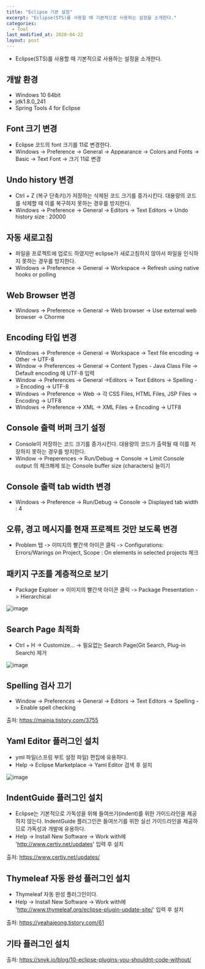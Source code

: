 ```yaml
---
title: "Eclipse 기본 설정"
excerpt: "Eclipse(STS)를 사용할 때 기본적으로 사용하는 설정을 소개한다."
categories:
  - Tool
last_modified_at: 2020-04-22
layout: post
---
```

- Eclipse(STS)를 사용할 때 기본적으로 사용하는 설정을 소개한다.



## 개발 환경
- Windows 10 64bit 
- jdk1.8.0_241
- Spring Tools 4 for Eclipse



## Font 크기 변경
- Eclipse 코드의 font 크기를 11로 변경한다.
- Windows ->  Preference -> General -> Appearance -> Colors and Fonts -> Basic  ->  Text Font -> 크기 11로 변경



## Undo history 변경 
- Ctrl + Z (복구 단축키)가 저장하는 삭제된 코드 크기를 증가시킨다. 대용량의 코드를 삭제할 때 이를 복구하지 못하는 경우를 방지한다. 
- Windows ->  Preference -> General -> Editors -> Text Editors -> Undo history size : 20000

## 자동 새로고침
- 파일을 프로젝트에 업로드 하였지만 eclipse가 새로고침하지 않아서 파일을 인식하지 못하는 경우를 방지한다. 
- Windows ->  Preference -> General -> Workspace -> Refresh using native hooks or polling



## Web Browser 변경
- Windows ->  Preference -> General ->  Web browser -> Use external web browser -> Chorme



## Encoding 타입 변경
- Windows ->  Preference -> General -> Workspace -> Text file encoding -> Other -> UTF-8
- Window -> Preferences -> General -> Content Types - Java Class File -> Default encoding 에 UTF-8 입력
- Window -> Preferences -> General ->Editors -> Text Editors -> Spelling -> Encoding -> UTF-8
- Windows ->  Preference -> Web -> 각 CSS Files, HTML Files, JSP Files -> Encoding -> UTF8 
- Windows ->  Preference -> XML -> XML Files  -> Encoding -> UTF8 



## Console 출력 버퍼 크기 설정
- Console이 저장하는 코드 크기를 증가시킨다. 대용량의 코드가 출력될 때 이를 저장하지 못하는 경우를 방지한다. 
- Window -> Preperences -> Run/Debug -> Console -> Limit Console output 의 체크해제 또는 Console buffer size (characters) 늘이기



## Console 출력 tab width 변경
-  Windows ->  Preference -> Run/Debug -> Console -> Displayed tab width : 4



## 오류, 경고 메시지를 현재 프로젝트 것만 보도록 변경
- Problem 탭 -> 이미지의 빨간색 아이콘 클릭 -> Configurations: Errors/Warings on Project,  Scope : On elements in selected projects 체크



## 패키지 구조를 계층적으로 보기
-  Package Exploer -> 이미지의 빨간색 아이콘 클릭 -> Package Presentation -> Hierarchical

![image](/assets/images/2020-04-22-Eclipse1/image1.png)



## Search Page 최적화
- Ctrl + H -> Customize... -> 필요없는 Search Page(Git Search, Plug-in Search) 제거

![image](/assets/images/2020-04-22-Eclipse1/image3.png)



## Spelling 검사 끄기
- Window -> Preferences -> General -> Editors -> Text Editors -> Spelling -> Enable spell checking 

출처: <https://mainia.tistory.com/3755>



## Yaml Editor 플러그인 설치
- yml 파일(스프링 부트 설정 파일) 편집에 유용하다.
- Help -> Eclipse Marketplace -> Yaml Editor 검색 후 설치

![image](/assets/images/2020-04-22-Eclipse1/image4.png)



## IndentGuide 플러그인 설치
- Eclipse는 기본적으로 가독성을 위해 들여쓰기(indent)를 위한 가이드라인을 제공하지 않는다. IndentGuide 플러그인은 들여쓰기를 위한 실선 가이드라인을 제공하므로 가독성과 개발에 유용하다.
- Help -> Install New Software -> Work with에 'http://www.certiv.net/updates' 입력 후 설치

출처: <https://www.certiv.net/updates/>



## Thymeleaf 자동 완성 플러그인 설치
- Thymeleaf 자동 완성 플러그인이다. 
- Help -> Install New Software -> Work with에 'http://www.thymeleaf.org/eclipse-plugin-update-site/' 입력 후 설치

출처: <https://yeahajeong.tistory.com/61>



## 기타 플러그인 설치
출처: <https://snyk.io/blog/10-eclipse-plugins-you-shouldnt-code-without/>
